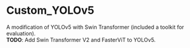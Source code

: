 # Custom_YOLOv5
A modification of YOLOv5 with Swin Transformer (included a toolkit for evaluation). <br>
<strong>TODO</strong>: Add Swin Transformer V2 and FasterViT to YOLOv5.

